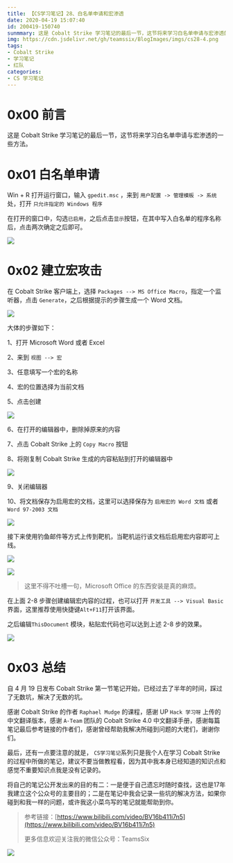 ```yaml
---
title: 【CS学习笔记】28、白名单申请和宏渗透
date: 2020-04-19 15:07:40
id: 200419-150740
sunmmary: 这是 Cobalt Strike 学习笔记的最后一节，这节将来学习白名单申请与宏渗透的一些方法。
img: https://cdn.jsdelivr.net/gh/teamssix/BlogImages/imgs/cs28-4.png
tags:
- Cobalt Strike
- 学习笔记
- 红队
categories:
- CS 学习笔记
---
```


# 0x00 前言

这是 Cobalt Strike 学习笔记的最后一节，这节将来学习白名单申请与宏渗透的一些方法。

# 0x01 白名单申请

Win + R 打开运行窗口，输入 `gpedit.msc` ，来到 `用户配置 -> 管理模板 -> 系统` 处，打开 `只允许指定的 Windows 程序`

在打开的窗口中，勾选`已启用`，之后点击`显示`按钮，在其中写入白名单的程序名称后，点击两次确定之后即可。

![](https://cdn.jsdelivr.net/gh/teamssix/BlogImages/imgs/cs28-1.png)

# 0x02 建立宏攻击

在 Cobalt Strike 客户端上，选择 `Packages --> MS Office Macro`，指定一个监听器，点击 `Generate`，之后根据提示的步骤生成一个 Word 文档。

![](https://cdn.jsdelivr.net/gh/teamssix/BlogImages/imgs/cs28-2.png)

大体的步骤如下：

1、打开 Microsoft Word 或者 Excel

2、来到 `视图 --> 宏`

3、任意填写一个宏的名称

4、宏的位置选择为当前文档

5、点击创建

![](https://cdn.jsdelivr.net/gh/teamssix/BlogImages/imgs/cs28-3.png)

6、在打开的编辑器中，删除掉原来的内容

7、点击 Cobalt Strike 上的 `Copy Macro` 按钮

8、将刚复制 Cobalt Strike 生成的内容粘贴到打开的编辑器中

![](https://cdn.jsdelivr.net/gh/teamssix/BlogImages/imgs/cs28-4.png)

9、关闭编辑器

10、将文档保存为启用宏的文档，这里可以选择保存为 `启用宏的 Word 文档` 或者 `Word 97-2003 文档`

![](https://cdn.jsdelivr.net/gh/teamssix/BlogImages/imgs/cs28-5.png)

接下来使用钓鱼邮件等方式上传到靶机，当靶机运行该文档后启用宏内容即可上线。

![](https://cdn.jsdelivr.net/gh/teamssix/BlogImages/imgs/cs28-6.png)

![](https://cdn.jsdelivr.net/gh/teamssix/BlogImages/imgs/cs28-7.png)

> 这里不得不吐槽一句，Microsoft Office 的东西安装是真的麻烦。

在上面 2-8 步骤创建编辑宏内容的过程，也可以打开 `开发工具 --> Visual Basic` 界面，这里推荐使用快捷键`Alt+F11`打开该界面。

之后编辑`ThisDocument` 模块，粘贴宏代码也可以达到上述 2-8 步的效果。

![](https://cdn.jsdelivr.net/gh/teamssix/BlogImages/imgs/cs28-8.png)

# 0x03 总结

自 4 月 19 日发布 Cobalt Strike 第一节笔记开始，已经过去了半年的时间，踩过了无数坑，解决了无数的坑。

感谢 Cobalt Strike 的作者 `Raphael Mudge` 的课程，感谢 UP `Hack 学习呀` 上传的中文翻译版本，感谢 `A-Team` 团队的 Cobalt Strike 4.0 中文翻译手册，感谢每篇笔记最后参考链接的作者们，感谢曾经帮助我解决所碰到问题的大佬们，谢谢你们。

最后，还有一点要注意的就是， `CS学习笔记`系列只是我个人在学习 Cobalt Strike 的过程中所做的笔记，建议不要当做教程看，因为其中我本身已经知道的知识点和感觉不重要知识点我是没有记录的。

将自己的笔记公开发出来的目的有二：一是便于自己遗忘时随时查找，这也是17年我建立这个公众号的主要目的；二是在笔记中我会记录一些坑的解决方法，如果你碰到和我一样的问题，或许我这小菜鸟写的笔记就能帮助到你。

> 参考链接：[https://www.bilibili.com/video/BV16b411i7n5](https://www.bilibili.com/video/BV16b411i7n5)
>
> 更多信息欢迎关注我的微信公众号：TeamsSix

![](https://cdn.jsdelivr.net/gh/teamssix/BlogImages/imgs/TeamsSix_Subscription_Logo2.png)